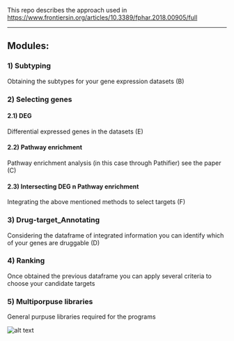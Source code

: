 This repo describes the approach used in https://www.frontiersin.org/articles/10.3389/fphar.2018.00905/full  


---
Modules:
---
### 1) Subtyping 
Obtaining the subtypes for your gene expression datasets (B)

### 2) Selecting genes
#### 2.1) DEG   
Differential expressed genes in the datasets (E)
#### 2.2) Pathway enrichment 
Pathway enrichment analysis (in this case through Pathifier) see the paper (C)
#### 2.3) Intersecting DEG n Pathway enrichment 
Integrating the above mentioned methods to select targets (F)

### 3) Drug-target_Annotating 
Considering the dataframe of integrated information you can identify which of your genes are druggable (D)

### 4) Ranking
Once obtained the previous dataframe you can apply several criteria to choose your candidate targets

### 5) Multiporpuse libraries
General purpuse libraries required for the programs 

![alt text](https://www.frontiersin.org/files/Articles/390753/fphar-09-00905-HTML/image_m/fphar-09-00905-g001.jpg)
